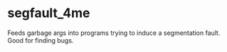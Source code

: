 # segfault_4me
Feeds garbage args into programs trying to induce a segmentation fault.  Good for finding bugs.
